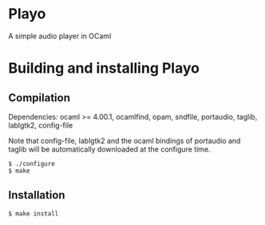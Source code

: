 # Playo
A simple audio player in OCaml


Building and installing Playo
==============================


Compilation
-----------

Dependencies: ocaml >= 4.00.1, ocamlfind, opam, sndfile, portaudio, taglib, lablgtk2, config-file

Note that config-file, lablgtk2 and the ocaml bindings of portaudio and taglib will be automatically downloaded at the configure time.

    $ ./configure
    $ make


Installation
------------

    $ make install 


